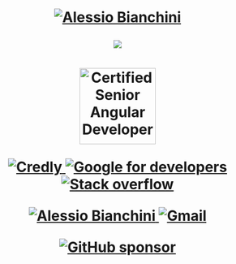 <h1 align="center">
 <a href="https://www.linkedin.com/in/alessiobianchini" target="_blank"><img src="https://readme-typing-svg.demolab.com?font=Inconsolata&size=45&duration=2500&pause=400&color=1773F5&center=true&vCenter=true&multiline=true&repeat=false&width=820&height=130&lines=Alessio+Bianchini;Software+Architect+%40+DOIT+Consulting" alt="Alessio Bianchini" /></a>
 <p>
  <img src="https://github-stats-alpha.vercel.app/api?username=alessiobianchini&cc=22272e&tc=37BCF6&ic=fff&bc=0000" />
 </p>
</h1>
<h1 align="center">
 <a href="https://certificates.dev/c/2a95aae2-6604-4959-8179-d871cd534153" target="_blank">
   <img src="https://www.angulartraining.com/images/badges/Certification%20Badge%20-%20Level%203.png" width=150
        alt="Certified Senior Angular Developer" />
  </a>
 <p>
  <a href="https://www.credly.com/users/alessio-bianchini.c9155f98" target="_blank">
   <img src="https://img.shields.io/badge/Credly-FF6B00?style=for-the-badge&logo=credly&logoColor=white" 
        alt="Credly" />
  </a>
  <a href="https://g.dev/abianchini" target="_blank">
   <img src="https://img.shields.io/badge/Developers-FFFFFF?style=for-the-badge&logo=google&logoColor=black" 
        alt="Google for developers" />
  </a>
  <a href="https://stackoverflow.com/users/11152425/ale-bianco" target="_blank">
   <img src="https://img.shields.io/badge/Stack_Overflow-FE7A16?style=for-the-badge&logo=stack-overflow&logoColor=white" 
        alt="Stack overflow" />
  </a>
 </p>
  <p>
 <a href="https://www.linkedin.com/in/alessiobianchini" target="_blank">
   <img src="https://img.shields.io/badge/LinkedIn-0077B5?style=for-the-badge&logo=linkedin&logoColor=white" 
        alt="Alessio Bianchini" />
  </a>
  <a href="mailto:abianchini.it@gmail.com">
   <img src="https://img.shields.io/badge/Gmail-D14836?style=for-the-badge&logo=gmail&logoColor=white" 
        alt="Gmail" />
  </a>
 </p>
 <p>
   <a href="https://github.com/sponsors/alessiobianchini" target="_blank">
   <img src="https://img.shields.io/badge/sponsor-30363D?style=for-the-badge&logo=GitHub-Sponsors&logoColor=#white" 
        alt="GitHub sponsor" />
  </a>
 </p>
</h1>
